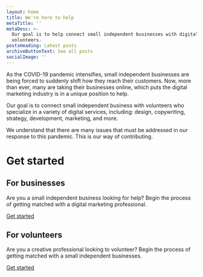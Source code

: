 ```yaml
---
layout: home
title: We're here to help
metaTitle: ''
metaDesc: >-
  Our goal is to help connect small independent businesses with digitally savvy
  volunteers.
postsHeading: Latest posts
archiveButtonText: See all posts
socialImage: ''
---
```

As the COVID-19 pandemic intensifies, small independent businesses are being forced to suddenly shift how they reach their customers. Now, more than ever, many are taking their businesses online, which puts the digital marketing industry is in a unique position to help.

Our goal is to connect small independent business with volunteers who specialize in a variety of digital services, including: design, copywriting, strategy, development, marketing, and more.

We understand that there are many issues that must be addressed in our response to this pandemic. This is our way of contributing.

# Get started

## For businesses

Are you a small independent business looking for help? Begin the process of getting matched with a digital marketing professional.

[Get started](#)

## For volunteers

Are you a creative professional looking to volunteer? Begin the process of getting matched with a small independent businesses.

[Get started](#)